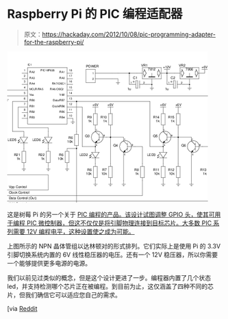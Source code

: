 # Raspberry Pi 的 PIC 编程适配器

> 原文：<https://hackaday.com/2012/10/08/pic-programming-adapter-for-the-raspberry-pi/>

![](img/a0a7711e62abdd39c4b171c7ccbb5dea.png "rpi-pic-programmer")

这是树莓 Pi 的另一个关于 [PIC 编程的产品。该设计试图调整 GPIO 头，使其可用于编程 PIC 微控制器，但这不仅仅是将引脚物理连接到目标芯片。大多数 PIC 系列需要 12V 编程电平，这种设置使之成为可能。](http://www.techmeology.co.uk/rpipic/)

上图所示的 NPN 晶体管组以达林顿对的形式排列。它们实际上是使用 Pi 的 3.3V 引脚切换系统内置的 6V 线性稳压器的电压。还有一个 12V 稳压器，所以你需要一个能够提供更多电源的电源。

我们以前见过类似的概念，但是这个设计更进了一步。编程器内置了几个状态 led，并支持检测哪个芯片正在被编程。到目前为止，这仅涵盖了四种不同的芯片，但我们确信它可以适应您自己的需求。

[via [Reddit](http://www.reddit.com/r/electronics/comments/113tne/pic_programmer_for_the_raspberry_pi/)